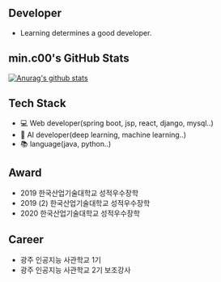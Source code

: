 ## Developer
- Learning determines a good developer.

## min.c00's GitHub Stats
 [![Anurag's github stats](https://github-readme-stats.vercel.app/api?username=MinChangJeong)](https://github.com/anuraghazra/github-readme-stats)


## Tech Stack
 - 💻 Web developer(spring boot, jsp, react, django, mysql..)
 - 🧠 AI developer(deep learning, machine learning..)
 - 📚 language(java, python..)
 ## Award
 - 2019 한국산업기술대학교 성적우수장학
 - 2019 (2) 한국산업기술대학교 성적우수장학
 - 2020 한국산업기술대학교 성적우수장학

 ## Career
 - 광주 인공지능 사관학교 1기 
 - 광주 인공지능 사관학교 2기 보조강사
